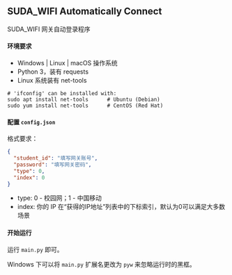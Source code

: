 ## SUDA_WIFI Automatically Connect

SUDA_WIFI 网关自动登录程序

#### 环境要求

- Windows | Linux | macOS 操作系统
- Python 3，装有 requests
- Linux 系统装有 net-tools 

~~~shell
# 'ifconfig' can be installed with:
sudo apt install net-tools      # Ubuntu (Debian)
sudo yum install net-tools      # CentOS (Red Hat)
~~~

#### 配置 `config.json` 

格式要求：

~~~json
{
  "student_id": "填写网关账号",
  "password": "填写网关密码",
  "type": 0,
  "index": 0
}
~~~

- type: 0 - 校园网；1 - 中国移动
- index: 你的 IP 在“获得的IP地址”列表中的下标索引，默认为0可以满足大多数场景



#### 开始运行

运行 `main.py` 即可。

Windows 下可以将 `main.py` 扩展名更改为  `pyw` 来忽略运行时的黑框。

